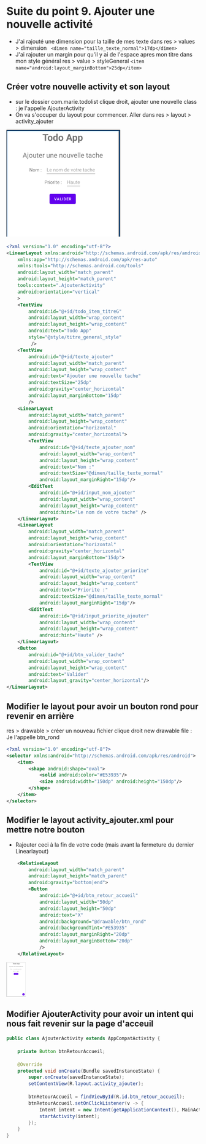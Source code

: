# Suite du point 9. Ajouter une nouvelle activité

- J'ai rajouté une dimension pour la taille de mes texte dans res > values > dimension 
    ` <dimen name="taille_texte_normal">17dp</dimen>`
- J'ai rajouter un margin pour qu'il y ai de l'espace apres mon titre dans mon style général res > value > styleGeneral
    `<item name="android:layout_marginBottom">25dp</item>` 

## Créer votre nouvelle activity et son layout

- sur le dossier com.marie.todolist clique droit, ajouter une nouvelle class : je l'appelle AjouterActivity
- On va s'occuper du layout pour commencer. Aller dans res > layout > activity_ajouter

![layout ajouter](./img/layoutAjouter.PNG)

```xml
<?xml version="1.0" encoding="utf-8"?>
<LinearLayout xmlns:android="http://schemas.android.com/apk/res/android"
    xmlns:app="http://schemas.android.com/apk/res-auto"
    xmlns:tools="http://schemas.android.com/tools"
    android:layout_width="match_parent"
    android:layout_height="match_parent"
    tools:context=".AjouterActivity"
    android:orientation="vertical"
    >
    <TextView
        android:id="@+id/todo_item_titreG"
        android:layout_width="wrap_content"
        android:layout_height="wrap_content"
        android:text="Todo App"
        style="@style/titre_general_style"
         />
    <TextView
        android:id="@+id/texte_ajouter"
        android:layout_width="match_parent"
        android:layout_height="wrap_content"
        android:text="Ajouter une nouvelle tache"
        android:textSize="25dp"
        android:gravity="center_horizontal"
        android:layout_marginBottom="15dp"
        />
    <LinearLayout
        android:layout_width="match_parent"
        android:layout_height="wrap_content"
        android:orientation="horizontal"
        android:gravity="center_horizontal">
        <TextView
            android:id="@+id/texte_ajouter_nom"
            android:layout_width="wrap_content"
            android:layout_height="wrap_content"
            android:text="Nom :"
            android:textSize="@dimen/taille_texte_normal"
            android:layout_marginRight="15dp"/>
        <EditText
            android:id="@+id/input_nom_ajouter"
            android:layout_width="wrap_content"
            android:layout_height="wrap_content"
            android:hint="Le nom de votre tache" />
    </LinearLayout>
    <LinearLayout
        android:layout_width="match_parent"
        android:layout_height="wrap_content"
        android:orientation="horizontal"
        android:gravity="center_horizontal"
        android:layout_marginBottom="15dp">
        <TextView
            android:id="@+id/texte_ajouter_priorite"
            android:layout_width="wrap_content"
            android:layout_height="wrap_content"
            android:text="Priorite :"
            android:textSize="@dimen/taille_texte_normal"
            android:layout_marginRight="15dp"/>
        <EditText
            android:id="@+id/input_priorite_ajouter"
            android:layout_width="wrap_content"
            android:layout_height="wrap_content"
            android:hint="Haute" />
    </LinearLayout>
    <Button
        android:id="@+id/btn_valider_tache"
        android:layout_width="wrap_content"
        android:layout_height="wrap_content"
        android:text="Valider"
        android:layout_gravity="center_horizontal"/>
</LinearLayout>
```

## Modifier le layout pour avoir un bouton rond pour revenir en arrière

res > drawable > créer un nouveau fichier clique droit new drawable file : Je l'appelle btn_rond

```xml
<?xml version="1.0" encoding="utf-8"?>
<selector xmlns:android="http://schemas.android.com/apk/res/android">
    <item>
        <shape android:shape="oval">
            <solid android:color="#E53935"/>
            <size android:width="150dp" android:height="150dp"/>
        </shape>
    </item>
</selector>
```

## Modifier le layout activity_ajouter.xml pour mettre notre bouton

- Rajouter ceci à la fin de votre code (mais avant la fermeture du dernier Linearlayout)

```xml
    <RelativeLayout
        android:layout_width="match_parent"
        android:layout_height="match_parent"
        android:gravity="bottom|end">
        <Button
            android:id="@+id/btn_retour_accueil"
            android:layout_width="50dp"
            android:layout_height="50dp"
            android:text="X"
            android:background="@drawable/btn_rond"
            android:backgroundTint="#E53935"
            android:layout_marginRight="20dp"
            android:layout_marginBottom="20dp"
            />
    </RelativeLayout>
```

<img src="./img/LayoutAjouter2.PNG" width=10% height="10%" >

## Modifier AjouterActivity pour avoir un intent qui nous fait revenir sur la page d'acceuil

```java
public class AjouterActivity extends AppCompatActivity {
    
    private Button btnRetourAccueil;

    @Override
    protected void onCreate(Bundle savedInstanceState) {
        super.onCreate(savedInstanceState);
        setContentView(R.layout.activity_ajouter);

        btnRetourAccueil = findViewById(R.id.btn_retour_accueil);
        btnRetourAccueil.setOnClickListener(v -> {
            Intent intent = new Intent(getApplicationContext(), MainActivity.class);
            startActivity(intent);
        });
    }
}
```

